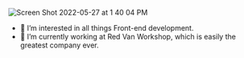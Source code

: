 ![Screen Shot 2022-05-27 at 1 40 04 PM](https://user-images.githubusercontent.com/12513606/170763075-56103ca1-d5b7-44e5-a21c-4f1f556cf2f2.png)

- 👀 I’m interested in all things Front-end development.
- 🌱 I’m currently working at Red Van Workshop, which is easily the greatest company ever.

<!---
jeremylgrice/jeremylgrice is a ✨ special ✨ repository because its `README.md` (this file) appears on your GitHub profile.
You can click the Preview link to take a look at your changes.
--->
